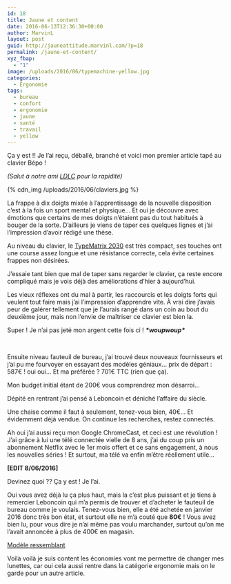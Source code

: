 ```yaml
---
id: 18
title: Jaune et content
date: 2016-06-13T12:36:30+00:00
author: MarvinL
layout: post
guid: http://jauneattitude.marvinl.com/?p=18
permalink: /jaune-et-content/
xyz_fbap:
  - "1"
image: /uploads/2016/06/typemachine-yellow.jpg
categories:
  - Ergonomie
tags:
  - bureau
  - confort
  - ergonomie
  - jaune
  - santé
  - travail
  - yellow
---
```

Ça y est !! Je l&rsquo;ai reçu, déballé, branché et voici mon premier article tapé au clavier Bépo !
  
_(Salut à notre ami [LDLC](http://quilivreou.fr/ldlc/) pour la rapidité)_

{% cdn_img  /uploads/2016/06/claviers.jpg %}

La frappe à dix doigts mixée à l&rsquo;apprentissage de la nouvelle disposition c&rsquo;est à la fois un sport mental et physique… Et oui je découvre avec émotions que certains de mes doigts n&rsquo;étaient pas du tout habitués à bouger de la sorte. D’ailleurs je viens de taper ces quelques lignes et j’ai l’impression d’avoir rédigé une thèse.

Au niveau du clavier, le [TypeMatrix 2030](https://www.google.gp/url?sa=t&rct=j&q=&esrc=s&source=web&cd=3&cad=rja&uact=8&ved=0ahUKEwjh1PSFtKXNAhVDPiYKHQBdBJkQjBAIJzAC&url=http%3A%2F%2Fwww.typematrix.com%2F2030%2Ffeatures.php&usg=AFQjCNGNXXa9txVQPVScSqgkBmNW95O59A&sig2=GDahodoQSiEsLV51PHJjWw&bvm=bv.124272578,d.eWE) est très compact, ses touches ont une course assez longue et une résistance correcte, cela évite certaines frappes non désirées.
  
J’essaie tant bien que mal de taper sans regarder le clavier, ça reste encore compliqué mais je vois déjà des améliorations d’hier à aujourd’hui.
  
Les vieux réflexes ont du mal à partir, les raccourcis et les doigts forts qui veulent tout faire mais j’ai l’impression d’apprendre vite. À vrai dire j’avais peur de galérer tellement que je l’aurais rangé dans un coin au bout du deuxième jour, mais non l’envie de maîtriser ce clavier est bien la.
  
Super ! Je n’ai pas jeté mon argent cette fois ci ! **_\*woupwoup\*_**

&nbsp;

Ensuite niveau fauteuil de bureau, j’ai trouvé deux nouveaux fournisseurs et j’ai pu me fourvoyer en essayant des modèles géniaux… prix de départ : 587€ ! oui oui… Et ma préférée ? 701€ TTC (rien que ça).
  
Mon budget initial étant de 200€ vous comprendrez mon désarroi…
  
Dépité en rentrant j’ai pensé à Leboncoin et déniché l’affaire du siècle.
  
Une chaise comme il faut à seulement, tenez-vous bien, 40€… Et évidemment déjà vendue. On continue les recherches, restez connectés.

Ah oui j’ai aussi reçu mon Google ChromeCast, et ceci est une révolution ! J’ai grâce à lui une télé connectée vielle de 8 ans, j’ai du coup pris un abonnement Netflix avec le 1er mois offert et ce sans engagement, à nous les nouvelles séries ! Et surtout, ma télé va enfin m’être réellement utile…

**[EDIT 8/06/2016]**
  
Devinez quoi ?? Ça y est ! Je l’ai.

Oui vous avez déjà lu ça plus haut, mais la c’est plus puissant et je tiens à remercier Leboncoin qui m’a permis de trouver et d’acheter le fauteuil de bureau comme je voulais. Tenez-vous bien, elle a été achetée en janvier 2016 donc très bon état, et surtout elle ne m’a couté que **80€** ! Vous avez bien lu, pour vous dire je n’ai même pas voulu marchander, surtout qu’on me l’avait annoncée à plus de 400€ en magasin.

[Modèle ressemblant](http://media.top-office.com/media/catalog/product/cache/all/image/320x260/9df78eab33525d08d6e5fb8d27136e95/1/2/123727.jpg)

Voilà voilà je suis content les économies vont me permettre de changer mes lunettes, car oui cela aussi rentre dans la catégorie ergonomie mais on le garde pour un autre article.